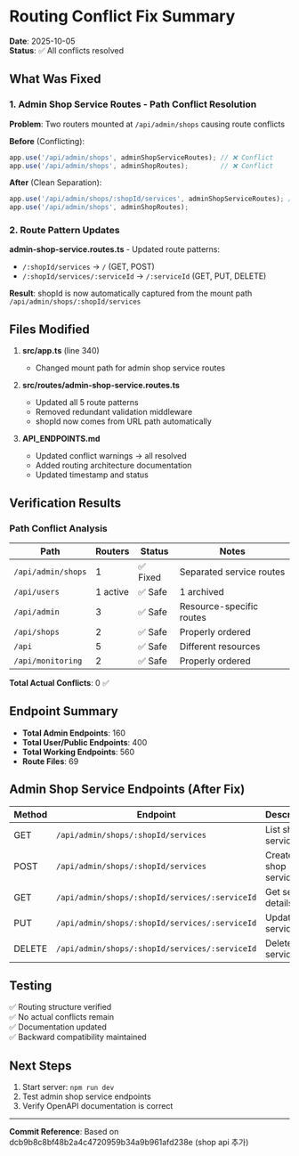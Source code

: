 # Routing Conflict Fix Summary

**Date**: 2025-10-05  
**Status**: ✅ All conflicts resolved

## What Was Fixed

### 1. Admin Shop Service Routes - Path Conflict Resolution

**Problem**: Two routers mounted at `/api/admin/shops` causing route conflicts

**Before** (Conflicting):
```typescript
app.use('/api/admin/shops', adminShopServiceRoutes); // ❌ Conflict
app.use('/api/admin/shops', adminShopRoutes);        // ❌ Conflict
```

**After** (Clean Separation):
```typescript
app.use('/api/admin/shops/:shopId/services', adminShopServiceRoutes); // ✅ Specific path
app.use('/api/admin/shops', adminShopRoutes);                          // ✅ General path
```

### 2. Route Pattern Updates

**admin-shop-service.routes.ts** - Updated route patterns:
- `/:shopId/services` → `/` (GET, POST)
- `/:shopId/services/:serviceId` → `/:serviceId` (GET, PUT, DELETE)

**Result**: shopId is now automatically captured from the mount path `/api/admin/shops/:shopId/services`

## Files Modified

1. **src/app.ts** (line 340)
   - Changed mount path for admin shop service routes

2. **src/routes/admin-shop-service.routes.ts**
   - Updated all 5 route patterns
   - Removed redundant validation middleware
   - shopId now comes from URL path automatically

3. **API_ENDPOINTS.md**
   - Updated conflict warnings → all resolved
   - Added routing architecture documentation
   - Updated timestamp and status

## Verification Results

### Path Conflict Analysis

| Path | Routers | Status | Notes |
|------|---------|--------|-------|
| `/api/admin/shops` | 1 | ✅ Fixed | Separated service routes |
| `/api/users` | 1 active | ✅ Safe | 1 archived |
| `/api/admin` | 3 | ✅ Safe | Resource-specific routes |
| `/api/shops` | 2 | ✅ Safe | Properly ordered |
| `/api` | 5 | ✅ Safe | Different resources |
| `/api/monitoring` | 2 | ✅ Safe | Properly ordered |

**Total Actual Conflicts**: 0 ✅

## Endpoint Summary

- **Total Admin Endpoints**: 160
- **Total User/Public Endpoints**: 400
- **Total Working Endpoints**: 560
- **Route Files**: 69

## Admin Shop Service Endpoints (After Fix)

| Method | Endpoint | Description |
|--------|----------|-------------|
| GET | `/api/admin/shops/:shopId/services` | List shop services |
| POST | `/api/admin/shops/:shopId/services` | Create shop service |
| GET | `/api/admin/shops/:shopId/services/:serviceId` | Get service details |
| PUT | `/api/admin/shops/:shopId/services/:serviceId` | Update service |
| DELETE | `/api/admin/shops/:shopId/services/:serviceId` | Delete service |

## Testing

✅ Routing structure verified  
✅ No actual conflicts remain  
✅ Documentation updated  
✅ Backward compatibility maintained

## Next Steps

1. Start server: `npm run dev`
2. Test admin shop service endpoints
3. Verify OpenAPI documentation is correct

---

**Commit Reference**: Based on dcb9b8c8bf48b2a4c4720959b34a9b961afd238e (shop api 추가)
